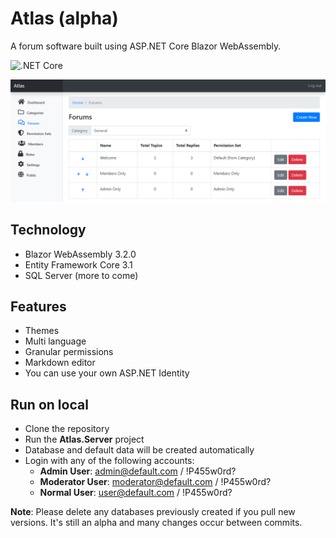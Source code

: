 # Atlas (alpha)
A forum software built using ASP.NET Core Blazor WebAssembly.

![.NET Core](https://github.com/lucabriguglia/Atlas/workflows/.NET%20Core/badge.svg)

![Forums Admin](docs/assets/img/admin-forums.png)

## Technology

- Blazor WebAssembly 3.2.0
- Entity Framework Core 3.1
- SQL Server (more to come)

## Features

- Themes
- Multi language
- Granular permissions
- Markdown editor
- You can use your own ASP.NET Identity

## Run on local

- Clone the repository
- Run the **Atlas.Server** project
- Database and default data will be created automatically
- Login with any of the following accounts:
  - **Admin User**: admin@default.com / !P455w0rd?
  - **Moderator User**: moderator@default.com / !P455w0rd?
  - **Normal User**: user@default.com / !P455w0rd?

**Note**: Please delete any databases previously created if you pull new versions. It's still an alpha and many changes occur between commits.
